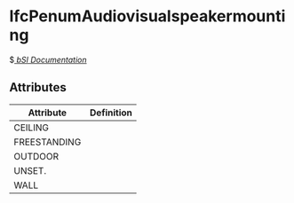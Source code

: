 IfcPenumAudiovisualspeakermounting
==================================
$[ _bSI
Documentation_](https://standards.buildingsmart.org/IFC/DEV/IFC4_2/FINAL/HTML/schema//pset/penum_audiovisualspeakermounting.htm)


Attributes
----------
| Attribute    | Definition   |
|--------------|--------------|
| CEILING      |              |
| FREESTANDING |              |
| OUTDOOR      |              |
| UNSET.       |              |
| WALL         |              |
